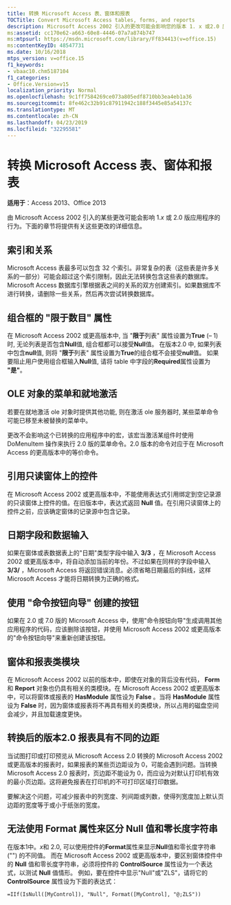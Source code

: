 ```yaml
---
title: 转换 Microsoft Access 表、窗体和报表
TOCTitle: Convert Microsoft Access tables, forms, and reports
description: Microsoft Access 2002 引入的更改可能会影响您的版本 1. x 或2.0 应用程序的行为。
ms:assetid: cc170e62-a663-60e8-4446-07a7a874b747
ms:mtpsurl: https://msdn.microsoft.com/library/Ff834413(v=office.15)
ms:contentKeyID: 48547731
ms.date: 10/16/2018
mtps_version: v=office.15
f1_keywords:
- vbaac10.chm5187104
f1_categories:
- Office.Version=v15
localization_priority: Normal
ms.openlocfilehash: 9c1ff7584269ce073a805edf8710bb3ea4eb1a36
ms.sourcegitcommit: 8fe462c32b91c87911942c188f3445e85a54137c
ms.translationtype: MT
ms.contentlocale: zh-CN
ms.lasthandoff: 04/23/2019
ms.locfileid: "32295581"
---
```

# <a name="convert-microsoft-access-tables-forms-and-reports"></a>转换 Microsoft Access 表、窗体和报表

**适用于**：Access 2013、Office 2013

由 Microsoft Access 2002 引入的某些更改可能会影响 1.*x* 或 2.0 版应用程序的行为。下面的章节将提供有关这些更改的详细信息。

## <a name="indexes-and-relationships"></a>索引和关系

Microsoft Access 表最多可以包含 32 个索引。非常复杂的表（这些表是许多关系的一部分）可能会超过这个索引限制，因此无法转换包含这些表的数据库。Microsoft Access 数据库引擎根据表之间的关系的双方创建索引。如果数据库不进行转换，请删除一些关系，然后再次尝试转换数据库。

## <a name="the-limittolist-property-of-combo-boxes"></a>组合框的 "限于数目" 属性

在 Microsoft Access 2002 或更高版本中, 当 "**限于**列表" 属性设置为**True** (– 1) 时, 无论列表是否包含**Null**值, 组合框都可以接受**Null**值。 在版本2.0 中, 如果列表中包含**null**值, 则将 "**限于**列表" 属性设置为**True**的组合框不会接受**null**值。 如果要阻止用户使用组合框输入**Null**值, 请将 table 中字段的**Required**属性设置为 **"是"**。

## <a name="menus-and-in-place-activation-of-ole-objects"></a>OLE 对象的菜单和就地激活

若要在就地激活 ole 对象时提供其他功能, 则在激活 ole 服务器时, 某些菜单命令可能已移至未被替换的菜单中。

更改不会影响这个已转换的应用程序中的宏，该宏当激活某组件时使用 DoMenuItem 操作来执行 2.0 版的菜单命令。2.0 版本的命令对应于在 Microsoft Access 的更高版本中的等价命令。

## <a name="referencing-a-control-on-a-read-only-form"></a>引用只读窗体上的控件

在 Microsoft Access 2002 或更高版本中，不能使用表达式引用绑定到空记录源的只读窗体上控件的值。在旧版本中，表达式返回 **Null** 值。在引用只读窗体上的控件之前，应该确定窗体的记录源中包含记录。

## <a name="date-fields-and-data-entry"></a>日期字段和数据输入

如果在窗体或表数据表上的"日期"类型字段中输入 **3/3** ，在 Microsoft Access 2002 或更高版本中，将自动添加当前的年份。不过如果在同样的字段中输入 **3/3/** ，Microsoft Access 将返回错误消息。必须省略日期最后的斜线，这样 Microsoft Access 才能将日期转换为正确的格式。

## <a name="buttons-created-with-the-command-button-wizard"></a>使用 "命令按钮向导" 创建的按钮

如果在 2.0 或 7.0 版的 Microsoft Access 中，使用"命令按钮向导"生成调用其他应用程序的代码，应该删除该按钮，并使用 Microsoft Access 2002 或更高版本的"命令按钮向导"来重新创建该按钮。

## <a name="form-and-report-class-modules"></a>窗体和报表类模块

在 Microsoft Access 2002 以前的版本中，即使在对象的背后没有代码， **Form** 和 **Report** 对象也仍具有相关的类模块。在 Microsoft Access 2002 或更高版本中，可以将窗体或报表的 **HasModule** 属性设为 **False** 。当将 **HasModule** 属性设为 **False** 时，因为窗体或报表将不再具有相关的类模块，所以占用的磁盘空间会减少，并且加载速度更快。

## <a name="converted-version-20-report-has-different-margins"></a>转换后的版本2.0 报表具有不同的边距

当试图打印或打印预览从 Microsoft Access 2.0 转换的 Microsoft Access 2002 或更高版本的报表时，如果报表的某些页边距设为 0，可能会遇到问题。当转换 Microsoft Access 2.0 报表时，页边距不能设为 0，而应设为对默认打印机有效的最小页边距。这将避免报表在打印机的不可打印区域打印数据。

要解决这个问题，可减少报表中的列宽度、列间距或列数，使得列宽度加上默认页边距的宽度等于或小于纸张的宽度。

## <a name="cant-use-the-format-property-to-distinguish-null-values-and-zero-length-strings"></a>无法使用 Format 属性来区分 Null 值和零长度字符串

在版本1中。*x*和 2.0, 可以使用控件的**Format**属性来显示**Null**值和零长度字符串 ("") 的不同值。 而在 Microsoft Access 2002 或更高版本中，要区别窗体控件中的 **Null** 值和零长度字符串，必须将控件的 **ControlSource** 属性设为一个表达式，以测试 **Null** 值情形。 例如，要在控件中显示"Null"或"ZLS"，请将它的 **ControlSource** 属性设为下面的表达式：

`=IIf(IsNull([MyControl]), "Null", Format([MyControl], "@;ZLS"))`

